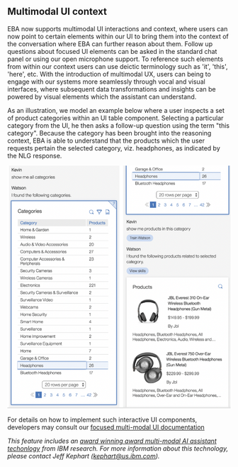 ## Multimodal UI context

EBA now supports multimodal UI interactions and context, where users can now point to certain elements within our UI to bring them into the context of the conversation where EBA can further reason about them. Follow up questions about focused UI elements can be asked in the standard chat panel or using our open microphone support. To reference such elements from within our context users can use deictic terminology such as 'it', 'this', 'here', etc. With the introduction of multimodal UX, users can being to engage with our systems more seamlessly through vocal and visual interfaces, where subsequent data transformations and insights can be powered by visual elements which the assistant can understand.

As an illustration, we model an example below where a user inspects a set of product categories within an UI table component. Selecting a particular category from the UI, he then asks a follow-up question using the term "this category". Because the category has been brought into the reasoning context, EBA is able to understand that the products which the user requests pertain the selected category, viz. headphones, as indicated by the NLG response.

[![Multi-modal UI](../images/multi-modal-ui-example.png "Multi-modal UI")](../images/multi-modal-ui-example.png)

For details on how to implement such interactive UI components, developers may consult our [focused multi-modal UI documentation](../../docs/lab/assets/frontend/FocusedUI.md)

_This feature includes an [award winning award multi-modal AI assistant techonlogy](https://vimeo.com/243536185) from IBM research. For more information about this technology, please contact Jeff Kephart (kephart@us.ibm.com)._
